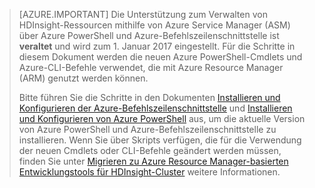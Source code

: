 > [AZURE.IMPORTANT] Die Unterstützung zum Verwalten von HDInsight-Ressourcen mithilfe von Azure Service Manager (ASM) über Azure PowerShell und Azure-Befehlszeilenschnittstelle ist __veraltet__ und wird zum 1. Januar 2017 eingestellt. Für die Schritte in diesem Dokument werden die neuen Azure PowerShell-Cmdlets und Azure-CLI-Befehle verwendet, die mit Azure Resource Manager (ARM) genutzt werden können.
>
> Bitte führen Sie die Schritte in den Dokumenten [Installieren und Konfigurieren der Azure-Befehlszeilenschnittstelle](../articles/xplat-cli-install.md) und [Installieren und Konfigurieren von Azure PowerShell](../articles/powershell-install-configure.md) aus, um die aktuelle Version von Azure PowerShell und Azure-Befehlszeilenschnittstelle zu installieren. Wenn Sie über Skripts verfügen, die für die Verwendung der neuen Cmdlets oder CLI-Befehle geändert werden müssen, finden Sie unter [Migrieren zu Azure Resource Manager-basierten Entwicklungstools für HDInsight-Cluster](../articles/hdinsight/hdinsight-hadoop-development-using-azure-resource-manager.md) weitere Informationen.


